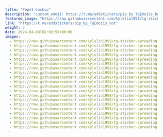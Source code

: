 ```yaml
---
title: "Pepe1 backup"
description: "custom_emoji: https://t.me/addstickers/pip_by_TgEmojis_bot"
featured_image: "https://raw.githubusercontent.com/kylelin1998/tg-sticker-spreading-worldwide-images/main/img/9120111d-a9e9-4412-9a29-b2f791ee6b14.jpg"
link: "https://t.me/addstickers/pip_by_TgEmojis_bot"
weight: 3
date: 2024-04-08T08:09:55+08:00
images:
  - https://raw.githubusercontent.com/kylelin1998/tg-sticker-spreading-worldwide-images/main/img/9120111d-a9e9-4412-9a29-b2f791ee6b14.jpg
  - https://raw.githubusercontent.com/kylelin1998/tg-sticker-spreading-worldwide-images/main/img/fc6ed4f9-24bc-4b71-98a1-eda6d5d915b0.jpg
  - https://raw.githubusercontent.com/kylelin1998/tg-sticker-spreading-worldwide-images/main/img/484ac616-2195-4783-a75d-0fccba9a2f90.jpg
  - https://raw.githubusercontent.com/kylelin1998/tg-sticker-spreading-worldwide-images/main/img/40bae43b-f123-43f6-aaf4-3ca25e520bee.jpg
  - https://raw.githubusercontent.com/kylelin1998/tg-sticker-spreading-worldwide-images/main/img/4c8df2fe-0e18-4927-a0f8-e6ea27c5a888.jpg
  - https://raw.githubusercontent.com/kylelin1998/tg-sticker-spreading-worldwide-images/main/img/6c3a8272-24e3-49e5-a3ae-8d542a4f93da.jpg
  - https://raw.githubusercontent.com/kylelin1998/tg-sticker-spreading-worldwide-images/main/img/4a1c674e-e3bf-4700-ab45-475df7bce7ea.jpg
  - https://raw.githubusercontent.com/kylelin1998/tg-sticker-spreading-worldwide-images/main/img/0e7ce6c0-b41a-4d58-acee-2fdc0d09e647.jpg
  - https://raw.githubusercontent.com/kylelin1998/tg-sticker-spreading-worldwide-images/main/img/251f0fe1-0c4d-451b-a4a3-3101027699fd.jpg
  - https://raw.githubusercontent.com/kylelin1998/tg-sticker-spreading-worldwide-images/main/img/d129e6f9-8ef0-482b-b29d-afd0175b2926.jpg
  - https://raw.githubusercontent.com/kylelin1998/tg-sticker-spreading-worldwide-images/main/img/bd90a47e-4763-4dbf-9bc6-83c19ffadb6f.jpg
  - https://raw.githubusercontent.com/kylelin1998/tg-sticker-spreading-worldwide-images/main/img/92e8bf4e-a847-44f6-921a-6405cd78cebc.jpg
  - https://raw.githubusercontent.com/kylelin1998/tg-sticker-spreading-worldwide-images/main/img/b909d70b-4368-42c0-9497-a2f4c7ddb260.jpg
  - https://raw.githubusercontent.com/kylelin1998/tg-sticker-spreading-worldwide-images/main/img/929e23bf-eb0c-4078-96b3-71ee1fd2ef8d.jpg
  - https://raw.githubusercontent.com/kylelin1998/tg-sticker-spreading-worldwide-images/main/img/28410e5d-fcdc-4360-9d95-607f8b71432a.jpg
  - https://raw.githubusercontent.com/kylelin1998/tg-sticker-spreading-worldwide-images/main/img/f8482d0c-cc4a-4571-b119-c140f57cf489.jpg
  - https://raw.githubusercontent.com/kylelin1998/tg-sticker-spreading-worldwide-images/main/img/948c8481-7ae1-4987-991e-ffd40c7e8563.jpg
  - https://raw.githubusercontent.com/kylelin1998/tg-sticker-spreading-worldwide-images/main/img/11c9d03c-2c3c-4d3c-8124-4d7ba9503c22.jpg
  - https://raw.githubusercontent.com/kylelin1998/tg-sticker-spreading-worldwide-images/main/img/401d6dd3-8a3e-4845-865d-d2877577e318.jpg
  - https://raw.githubusercontent.com/kylelin1998/tg-sticker-spreading-worldwide-images/main/img/6c26948b-8bf0-4409-a944-ec5d2301f7e9.jpg
---
```


